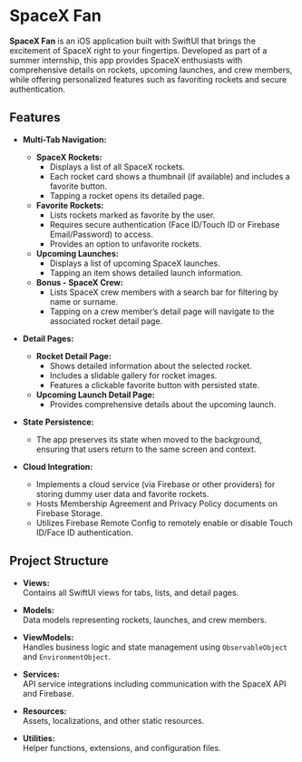 # SpaceX Fan

**SpaceX Fan** is an iOS application built with SwiftUI that brings the excitement of SpaceX right to your fingertips. Developed as part of a summer internship, this app provides SpaceX enthusiasts with comprehensive details on rockets, upcoming launches, and crew members, while offering personalized features such as favoriting rockets and secure authentication.

## Features

- **Multi-Tab Navigation:**
  - **SpaceX Rockets:**  
    - Displays a list of all SpaceX rockets.
    - Each rocket card shows a thumbnail (if available) and includes a favorite button.
    - Tapping a rocket opens its detailed page.
  - **Favorite Rockets:**  
    - Lists rockets marked as favorite by the user.
    - Requires secure authentication (Face ID/Touch ID or Firebase Email/Password) to access.
    - Provides an option to unfavorite rockets.
  - **Upcoming Launches:**  
    - Displays a list of upcoming SpaceX launches.
    - Tapping an item shows detailed launch information.
  - **Bonus - SpaceX Crew:**  
    - Lists SpaceX crew members with a search bar for filtering by name or surname.
    - Tapping on a crew member’s detail page will navigate to the associated rocket detail page.

- **Detail Pages:**
  - **Rocket Detail Page:**  
    - Shows detailed information about the selected rocket.
    - Includes a slidable gallery for rocket images.
    - Features a clickable favorite button with persisted state.
  - **Upcoming Launch Detail Page:**  
    - Provides comprehensive details about the upcoming launch.

- **State Persistence:**
  - The app preserves its state when moved to the background, ensuring that users return to the same screen and context.

- **Cloud Integration:**
  - Implements a cloud service (via Firebase or other providers) for storing dummy user data and favorite rockets.
  - Hosts Membership Agreement and Privacy Policy documents on Firebase Storage.
  - Utilizes Firebase Remote Config to remotely enable or disable Touch ID/Face ID authentication.

## Project Structure

- **Views:**  
  Contains all SwiftUI views for tabs, lists, and detail pages.

- **Models:**  
  Data models representing rockets, launches, and crew members.

- **ViewModels:**  
  Handles business logic and state management using `ObservableObject` and `EnvironmentObject`.

- **Services:**  
  API service integrations including communication with the SpaceX API and Firebase.

- **Resources:**  
  Assets, localizations, and other static resources.

- **Utilities:**  
  Helper functions, extensions, and configuration files.
